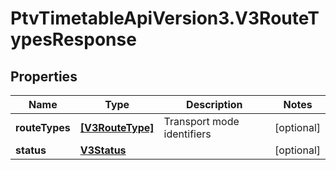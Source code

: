 # PtvTimetableApiVersion3.V3RouteTypesResponse

## Properties
Name | Type | Description | Notes
------------ | ------------- | ------------- | -------------
**routeTypes** | [**[V3RouteType]**](V3RouteType.md) | Transport mode identifiers | [optional] 
**status** | [**V3Status**](V3Status.md) |  | [optional] 
